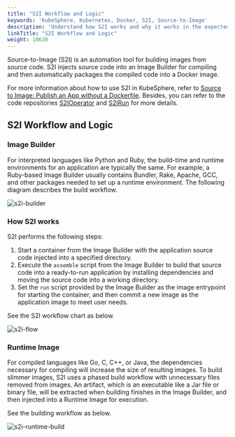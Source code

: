 ```yaml
---
title: "S2I Workflow and Logic"
keywords: 'KubeSphere, Kubernetes, Docker, S2I, Source-to-Image'
description: 'Understand how S2I works and why it works in the expected way.'
linkTitle: "S2I Workflow and Logic"
weight: 10630
---
```


Source-to-Image (S2I) is an automation tool for building images from source code. S2I injects source code into an Image Builder for compiling and then automatically packages the compiled code into a Docker image.

For more information about how to use S2I in KubeSphere, refer to [Source to Image: Publish an App without a Dockerfile](../source-to-image/). Besides, you can refer to the code repositories [S2IOperator](https://github.com/whenegghitsrock/s2ioperator#source-to-image-operator) and [S2IRun](https://github.com/whenegghitsrock/s2irun#s2irun) for more details.

## S2I Workflow and Logic

### Image Builder

For interpreted languages like Python and Ruby, the build-time and runtime environments for an application are typically the same. For example, a Ruby-based Image Builder usually contains Bundler, Rake, Apache, GCC, and other packages needed to set up a runtime environment. The following diagram describes the build workflow.

![s2i-builder](/images/docs/v3.x/project-user-guide/image-builder/s2i-intro/s2i-builder.png)

### How S2I works

S2I performs the following steps:

1. Start a container from the Image Builder with the application source code injected into a specified directory.
2. Execute the `assemble` script from the Image Builder to build that source code into a ready-to-run application by installing dependencies and moving the source code into a working directory.
3. Set the `run` script provided by the Image Builder as the image entrypoint for starting the container, and then commit a new image as the application image to meet user needs.

See the S2I workflow chart as below.

![s2i-flow](/images/docs/v3.x/project-user-guide/image-builder/s2i-intro/s2i-flow.png)

### Runtime Image

For compiled languages like Go, C, C++, or Java, the dependencies necessary for compiling will increase the size of resulting images. To build slimmer images, S2I uses a phased build workflow with unnecessary files removed from images. An artifact, which is an executable like a Jar file or binary file, will be extracted when building finishes in the Image Builder, and then injected into a Runtime Image for execution.

See the building workflow as below.

![s2i-runtime-build](/images/docs/v3.x/project-user-guide/image-builder/s2i-intro/s2i-runtime-build.png)